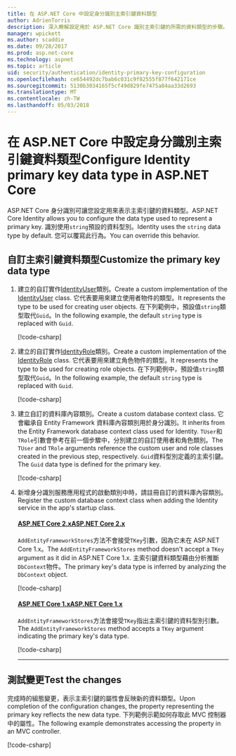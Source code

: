 ```yaml
---
title: 在 ASP.NET Core 中設定身分識別主索引鍵資料類型
author: AdrienTorris
description: 深入瞭解設定用於 ASP.NET Core 識別主索引鍵的所需的資料類型的步驟。
manager: wpickett
ms.author: scaddie
ms.date: 09/28/2017
ms.prod: asp.net-core
ms.technology: aspnet
ms.topic: article
uid: security/authentication/identity-primary-key-configuration
ms.openlocfilehash: ce654492dc7bab6c031c9f82555f877f642171ce
ms.sourcegitcommit: 5130b3034165f5cf49d829fe7475a84aa33d2693
ms.translationtype: MT
ms.contentlocale: zh-TW
ms.lasthandoff: 05/03/2018
---
```

# <a name="configure-identity-primary-key-data-type-in-aspnet-core"></a><span data-ttu-id="95aa4-103">在 ASP.NET Core 中設定身分識別主索引鍵資料類型</span><span class="sxs-lookup"><span data-stu-id="95aa4-103">Configure Identity primary key data type in ASP.NET Core</span></span>

<span data-ttu-id="95aa4-104">ASP.NET Core 身分識別可讓您設定用來表示主索引鍵的資料類型。</span><span class="sxs-lookup"><span data-stu-id="95aa4-104">ASP.NET Core Identity allows you to configure the data type used to represent a primary key.</span></span> <span data-ttu-id="95aa4-105">識別使用`string`預設的資料型別。</span><span class="sxs-lookup"><span data-stu-id="95aa4-105">Identity uses the `string` data type by default.</span></span> <span data-ttu-id="95aa4-106">您可以覆寫此行為。</span><span class="sxs-lookup"><span data-stu-id="95aa4-106">You can override this behavior.</span></span>

## <a name="customize-the-primary-key-data-type"></a><span data-ttu-id="95aa4-107">自訂主索引鍵資料類型</span><span class="sxs-lookup"><span data-stu-id="95aa4-107">Customize the primary key data type</span></span>

1. <span data-ttu-id="95aa4-108">建立的自訂實作[IdentityUser](/dotnet/api/microsoft.aspnetcore.identity.entityframeworkcore.identityuser-1)類別。</span><span class="sxs-lookup"><span data-stu-id="95aa4-108">Create a custom implementation of the [IdentityUser](/dotnet/api/microsoft.aspnetcore.identity.entityframeworkcore.identityuser-1) class.</span></span> <span data-ttu-id="95aa4-109">它代表要用來建立使用者物件的類型。</span><span class="sxs-lookup"><span data-stu-id="95aa4-109">It represents the type to be used for creating user objects.</span></span> <span data-ttu-id="95aa4-110">在下列範例中，預設值`string`類型取代`Guid`。</span><span class="sxs-lookup"><span data-stu-id="95aa4-110">In the following example, the default `string` type is replaced with `Guid`.</span></span>

    [!code-csharp[](identity/sample/src/ASPNET-IdentityDemo-PrimaryKeysConfig/Models/ApplicationUser.cs?highlight=4&range=7-13)]

2. <span data-ttu-id="95aa4-111">建立的自訂實作[IdentityRole](/dotnet/api/microsoft.aspnetcore.identity.entityframeworkcore.identityrole-1)類別。</span><span class="sxs-lookup"><span data-stu-id="95aa4-111">Create a custom implementation of the [IdentityRole](/dotnet/api/microsoft.aspnetcore.identity.entityframeworkcore.identityrole-1) class.</span></span> <span data-ttu-id="95aa4-112">它代表要用來建立角色物件的類型。</span><span class="sxs-lookup"><span data-stu-id="95aa4-112">It represents the type to be used for creating role objects.</span></span> <span data-ttu-id="95aa4-113">在下列範例中，預設值`string`類型取代`Guid`。</span><span class="sxs-lookup"><span data-stu-id="95aa4-113">In the following example, the default `string` type is replaced with `Guid`.</span></span>

    [!code-csharp[](identity/sample/src/ASPNET-IdentityDemo-PrimaryKeysConfig/Models/ApplicationRole.cs?highlight=3&range=7-12)]

3. <span data-ttu-id="95aa4-114">建立自訂的資料庫內容類別。</span><span class="sxs-lookup"><span data-stu-id="95aa4-114">Create a custom database context class.</span></span> <span data-ttu-id="95aa4-115">它會繼承自 Entity Framework 資料庫內容類別用於身分識別。</span><span class="sxs-lookup"><span data-stu-id="95aa4-115">It inherits from the Entity Framework database context class used for Identity.</span></span> <span data-ttu-id="95aa4-116">`TUser`和`TRole`引數會參考在前一個步驟中，分別建立的自訂使用者和角色類別。</span><span class="sxs-lookup"><span data-stu-id="95aa4-116">The `TUser` and `TRole` arguments reference the custom user and role classes created in the previous step, respectively.</span></span> <span data-ttu-id="95aa4-117">`Guid`資料型別定義的主索引鍵。</span><span class="sxs-lookup"><span data-stu-id="95aa4-117">The `Guid` data type is defined for the primary key.</span></span>

    [!code-csharp[](identity/sample/src/ASPNET-IdentityDemo-PrimaryKeysConfig/Data/ApplicationDbContext.cs?highlight=3&range=9-26)]

4. <span data-ttu-id="95aa4-118">新增身分識別服務應用程式的啟動類別中時，請註冊自訂的資料庫內容類別。</span><span class="sxs-lookup"><span data-stu-id="95aa4-118">Register the custom database context class when adding the Identity service in the app's startup class.</span></span>

   #### <a name="aspnet-core-2xtabaspnetcore2x"></a>[<span data-ttu-id="95aa4-119">ASP.NET Core 2.x</span><span class="sxs-lookup"><span data-stu-id="95aa4-119">ASP.NET Core 2.x</span></span>](#tab/aspnetcore2x/)
    <span data-ttu-id="95aa4-120">`AddEntityFrameworkStores`方法不會接受`TKey`引數，因為它未在 ASP.NET Core 1.x。</span><span class="sxs-lookup"><span data-stu-id="95aa4-120">The `AddEntityFrameworkStores` method doesn't accept a `TKey` argument as it did in ASP.NET Core 1.x.</span></span> <span data-ttu-id="95aa4-121">主索引鍵資料類型藉由分析推斷`DbContext`物件。</span><span class="sxs-lookup"><span data-stu-id="95aa4-121">The primary key's data type is inferred by analyzing the `DbContext` object.</span></span>

    [!code-csharp[](identity/sample/src/ASPNETv2-IdentityDemo-PrimaryKeysConfig/Startup.cs?highlight=6-8&range=25-37)]

   #### <a name="aspnet-core-1xtabaspnetcore1x"></a>[<span data-ttu-id="95aa4-122">ASP.NET Core 1.x</span><span class="sxs-lookup"><span data-stu-id="95aa4-122">ASP.NET Core 1.x</span></span>](#tab/aspnetcore1x/)
    <span data-ttu-id="95aa4-123">`AddEntityFrameworkStores`方法會接受`TKey`指出主索引鍵的資料型別引數。</span><span class="sxs-lookup"><span data-stu-id="95aa4-123">The `AddEntityFrameworkStores` method accepts a `TKey` argument indicating the primary key's data type.</span></span>

    [!code-csharp[](identity/sample/src/ASPNET-IdentityDemo-PrimaryKeysConfig/Startup.cs?highlight=9-11&range=39-55)]

   * * *
## <a name="test-the-changes"></a><span data-ttu-id="95aa4-124">測試變更</span><span class="sxs-lookup"><span data-stu-id="95aa4-124">Test the changes</span></span>

<span data-ttu-id="95aa4-125">完成時的組態變更，表示主索引鍵的屬性會反映新的資料類型。</span><span class="sxs-lookup"><span data-stu-id="95aa4-125">Upon completion of the configuration changes, the property representing the primary key reflects the new data type.</span></span> <span data-ttu-id="95aa4-126">下列範例示範如何存取此 MVC 控制器中的屬性。</span><span class="sxs-lookup"><span data-stu-id="95aa4-126">The following example demonstrates accessing the property in an MVC controller.</span></span>

[!code-csharp[](identity/sample/src/ASPNET-IdentityDemo-PrimaryKeysConfig/Controllers/AccountController.cs?name=snippet_GetCurrentUserId&highlight=6)]
